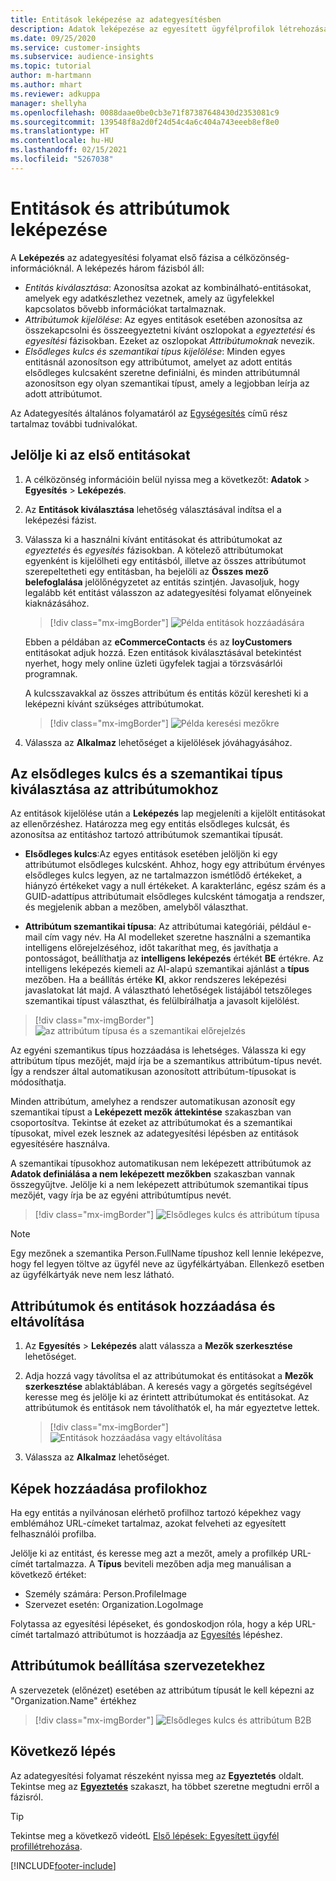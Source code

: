 ```yaml
---
title: Entitások leképezése az adategyesítésben
description: Adatok leképezése az egyesített ügyfélprofilok létrehozásához.
ms.date: 09/25/2020
ms.service: customer-insights
ms.subservice: audience-insights
ms.topic: tutorial
author: m-hartmann
ms.author: mhart
ms.reviewer: adkuppa
manager: shellyha
ms.openlocfilehash: 0088daae0be0cb3e71f87387648430d2353081c9
ms.sourcegitcommit: 139548f8a2d0f24d54c4a6c404a743eeeb8ef8e0
ms.translationtype: HT
ms.contentlocale: hu-HU
ms.lasthandoff: 02/15/2021
ms.locfileid: "5267038"
---
```

# <a name="map-entities-and-attributes"></a>Entitások és attribútumok leképezése

A **Leképezés** az adategyesítési folyamat első fázisa a célközönség-információknál. A leképezés három fázisból áll:

- *Entitás kiválasztása*: Azonosítsa azokat az kombinálható-entitásokat, amelyek egy adatkészlethez vezetnek, amely az ügyfelekkel kapcsolatos bővebb információkat tartalmaznak.
- *Attribútumok kijelölése*: Az egyes entitások esetében azonosítsa az összekapcsolni és összeegyeztetni kívánt oszlopokat a *egyeztetési* és *egyesítési* fázisokban. Ezeket az oszlopokat *Attribútumoknak* nevezik.
- *Elsődleges kulcs és szemantikai típus kijelölése*: Minden egyes entitásnál azonosítson egy attribútumot, amelyet az adott entitás elsődleges kulcsaként szeretne definiálni, és minden attribútumnál azonosítson egy olyan szemantikai típust, amely a legjobban leírja az adott attribútumot.

Az Adategyesítés általános folyamatáról az [Egységesítés](data-unification.md) című rész tartalmaz további tudnivalókat.

## <a name="select-the-first-entities"></a>Jelölje ki az első entitásokat

1. A célközönség információin belül nyissa meg a következőt: **Adatok** > **Egyesítés** > **Leképezés**.

2. Az **Entitások kiválasztása** lehetőség választásával indítsa el a leképezési fázist.

3. Válassza ki a használni kívánt entitásokat és attribútumokat az *egyeztetés* és *egyesítés* fázisokban. A kötelező attribútumokat egyenként is kijelölheti egy entitásból, illetve az összes attribútumot szerepeltetheti egy entitásban, ha bejelöli az **Összes mező belefoglalása** jelölőnégyzetet az entitás szintjén. Javasoljuk, hogy legalább két entitást válasszon az adategyesítési folyamat előnyeinek kiaknázásához.

   > [!div class="mx-imgBorder"]
   > ![Példa entitások hozzáadására](media/data-manager-configure-map-add-entities-example.png "Példa entitások hozzáadására")

   Ebben a példában az **eCommerceContacts** és az **loyCustomers** entitásokat adjuk hozzá. Ezen entitások kiválasztásával betekintést nyerhet, hogy mely online üzleti ügyfelek tagjai a törzsvásárlói programnak.
   
   A kulcsszavakkal az összes attribútum és entitás közül keresheti ki a leképezni kívánt szükséges attribútumokat.
   
     > [!div class="mx-imgBorder"]
   > ![Példa keresési mezőkre](media/data-manager-configure-map-search-fields-example.png "Példa keresési mezőkre")

4. Válassza az **Alkalmaz** lehetőséget a kijelölések jóváhagyásához.

## <a name="select-primary-key-and-semantic-type-for-attributes"></a>Az elsődleges kulcs és a szemantikai típus kiválasztása az attribútumokhoz

Az entitások kijelölése után a **Leképezés** lap megjeleníti a kijelölt entitásokat az ellenőrzéshez. Határozza meg egy entitás elsődleges kulcsát, és azonosítsa az entitáshoz tartozó attribútumok szemantikai típusát.

- **Elsődleges kulcs**:Az egyes entitások esetében jelöljön ki egy attribútumot elsődleges kulcsként. Ahhoz, hogy egy attribútum érvényes elsődleges kulcs legyen, az ne tartalmazzon ismétlődő értékeket, a hiányzó értékeket vagy a null értékeket. A karakterlánc, egész szám és a GUID-adattípus attribútumait elsődleges kulcsként támogatja a rendszer, és megjelenik abban a mezőben, amelyből választhat.

- **Attribútum szemantikai típusa**: Az attribútumai kategóriái, például e-mail cím vagy név. Ha AI modelleket szeretne használni a szemantika intelligens előrejelzéséhoz, időt takaríthat meg, és javíthatja a pontosságot, beállíthatja az **intelligens leképezés** értékét **BE** értékre. Az intelligens leképezés kiemeli az AI-alapú szemantikai ajánlást a **típus** mezőben. Ha a beállítás értéke **KI**, akkor rendszeres leképezési javaslatokat lát majd. A választható lehetőségek listájából tetszőleges szemantikai típust választhat, és felülbírálhatja a javasolt kijelölést.

> [!div class="mx-imgBorder"]
> ![az attribútum típusa és a szemantikai előrejelzés](media/data-manager-configure-map-add-attributes-semantic-prediction.png "Az attribútum típusa és a szemantikai előrejelzés")

Az egyéni szemantikus típus hozzáadása is lehetséges. Válassza ki egy attribútum típus mezőjét, majd írja be a szemantikus attribútum-típus nevét. Így a rendszer által automatikusan azonosított attribútum-típusokat is módosíthatja.

Minden attribútum, amelyhez a rendszer automatikusan azonosít egy szemantikai típust a **Leképezett mezők áttekintése** szakaszban van csoportosítva. Tekintse át ezeket az attribútumokat és a szemantikai típusokat, mivel ezek lesznek az adategyesítési lépésben az entitások egyesítésére használva.

A szemantikai típusokhoz automatikusan nem leképezett attribútumok az **Adatok definiálása a nem leképezett mezőkben** szakaszban vannak összegyűjtve. Jelölje ki a nem leképezett attribútumok szemantikai típus mezőjét, vagy írja be az egyéni attribútumtípus nevét.

> [!div class="mx-imgBorder"]
> ![Elsődleges kulcs és attribútum típusa](media/data-manager-configure-map-add-attributes.png "Elsődleges kulcs és attribútum típusa")

> [!NOTE]
> Egy mezőnek a szemantika Person.FullName típushoz kell lennie leképezve, hogy fel legyen töltve az ügyfél neve az ügyfélkártyában. Ellenkező esetben az ügyfélkártyák neve nem lesz látható. 

## <a name="add-and-remove-attributes-and-entities"></a>Attribútumok és entitások hozzáadása és eltávolítása

1. Az **Egyesítés** > **Leképezés** alatt válassza a **Mezők szerkesztése** lehetőséget.

2. Adja hozzá vagy távolítsa el az attribútumokat és entitásokat a **Mezők szerkesztése** ablaktáblában. A keresés vagy a görgetés segítségével keresse meg és jelölje ki az érintett attribútumokat és entitásokat. Az attribútumok és entitások nem távolíthatók el, ha már egyeztetve lettek.

   > [!div class="mx-imgBorder"]
   > ![Entitások hozzáadása vagy eltávolítása](media/configure-data-map-edit.png "Entitások hozzáadása vagy eltávolítása")

3. Válassza az **Alkalmaz** lehetőséget.

## <a name="add-images-to-profiles"></a>Képek hozzáadása profilokhoz

Ha egy entitás a nyilvánosan elérhető profilhoz tartozó képekhez vagy emblémához URL-címeket tartalmaz, azokat felveheti az egyesített felhasználói profilba.

Jelölje ki az entitást, és keresse meg azt a mezőt, amely a profilkép URL-címét tartalmazza. A **Típus** beviteli mezőben adja meg manuálisan a következő értéket: 
- Személy számára: Person.ProfileImage
- Szervezet esetén: Organization.LogoImage

Folytassa az egyesítési lépéseket, és gondoskodjon róla, hogy a kép URL-címét tartalmazó attribútumot is hozzáadja az [Egyesítés](merge-entities.md) lépéshez.

## <a name="set-attributes-for-organizations"></a>Attribútumok beállítása szervezetekhez

A szervezetek (előnézet) esetében az attribútum típusát le kell képezni az "Organization.Name" értékhez
> [!div class="mx-imgBorder"]
> ![Elsődleges kulcs és attribútum B2B](media/configure-data-map-edit-b2b.png "Elsődleges kulcs és attribútum B2B")

## <a name="next-step"></a>Következő lépés

Az adategyesítési folyamat részeként nyissa meg az **Egyeztetés** oldalt. Tekintse meg az [**Egyeztetés**](match-entities.md) szakaszt, ha többet szeretne megtudni erről a fázisról.

> [!TIP]
> Tekintse meg a következő videótL [Első lépések: Egyesített ügyfél profillétrehozása](https://youtu.be/oBfGEhucAxs).


[!INCLUDE[footer-include](../includes/footer-banner.md)]